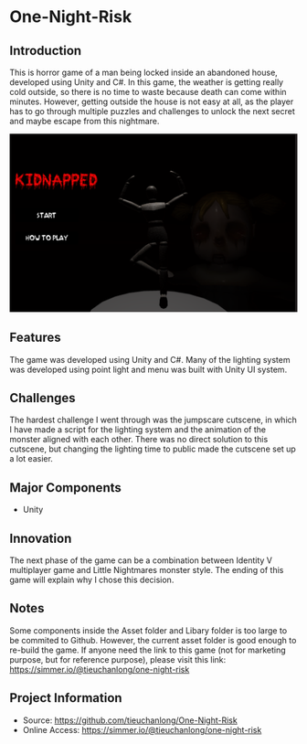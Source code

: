 # One-Night-Risk

## Introduction
This is horror game of a man being locked inside an abandoned house, developed using Unity and C#. In this game, the weather is getting really cold outside, so there is no time to waste because death can come within minutes. However, getting outside the house is not easy at all, as the player has to go through multiple puzzles and challenges to unlock the next secret and maybe escape from this nightmare.

![](One%20Night/OneNightRiskScreen.PNG)

## Features
The game was developed using Unity and C#. Many of the lighting system was developed using point light and menu was built with Unity UI system. 

## Challenges
The hardest challenge I went through was the jumpscare cutscene, in which I have made a script for the lighting system and the animation of the monster aligned with each other. There was no direct solution to this cutscene, but changing the lighting time to public made the cutscene set up a lot easier.

## Major Components
* Unity

## Innovation
The next phase of the game can be a combination between Identity V multiplayer game and Little Nightmares monster style. The ending of this game will explain why I chose this decision.

## Notes
Some components inside the Asset folder and Libary folder is too large to be commited to Github. However, the current asset folder is good enough to re-build the game. If anyone need the link to this game (not for marketing purpose, but for reference purpose), please visit this link: https://simmer.io/@tieuchanlong/one-night-risk

## Project Information
* Source: https://github.com/tieuchanlong/One-Night-Risk
* Online Access: https://simmer.io/@tieuchanlong/one-night-risk
